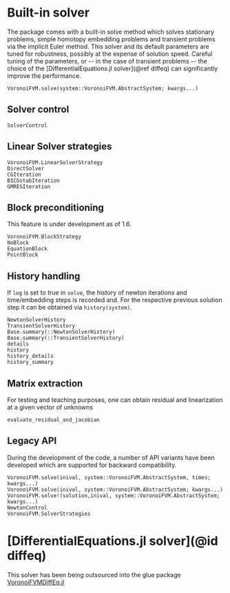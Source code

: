 # Built-in solver
The package comes with a built-in solve method which solves 
stationary problems, simple homotopy embedding problems and transient problems 
via the implicit Euler method.  This solver and its default parameters are tuned for robustness,
possibly at the expense of solution speed. Careful tuning of the parameters, or -- in the case of transient problems --
the choice of the [DifferentialEquations.jl solver](@ref diffeq) can significantly improve the performance.

```@docs
VoronoiFVM.solve(system::VoronoiFVM.AbstractSystem; kwargs...)
``` 

## Solver control
```@docs 
SolverControl
```


## Linear Solver strategies
```@docs
VoronoiFVM.LinearSolverStrategy
DirectSolver
CGIteration
BICGstabIteration
GMRESIteration
```

## Block preconditioning
This feature is under development as of 1.6.
```@docs
VoronoiFVM.BlockStrategy
NoBlock
EquationBlock
PointBlock
```



## History handling
If `log` is set to true in `solve`, the history of newton iterations and  time/embedding
steps is recorded and. For the respective previous solution step it can be obtained via
`history(system)`.

```@docs
NewtonSolverHistory
TransientSolverHistory
Base.summary(::NewtonSolverHistory)
Base.summary(::TransientSolverHistory)
details
history
history_details
history_summary
```



## Matrix extraction
For testing and teaching purposes, one can obtain residual and linearization at a given vector of unknowns

```@docs
evaluate_residual_and_jacobian
```

## Legacy API
During the development of the code, a number of API variants have been developed which 
are supported for backward compatibility.

```@docs
VoronoiFVM.solve(inival, system::VoronoiFVM.AbstractSystem, times; kwargs...)
VoronoiFVM.solve(inival, system::VoronoiFVM.AbstractSystem; kwargs...)
VoronoiFVM.solve!(solution,inival, system::VoronoiFVM.AbstractSystem; kwargs...)
NewtonControl
VoronoiFVM.SolverStrategies
``` 

# [DifferentialEquations.jl solver](@id diffeq)
This solver has been being outsourced into the glue package 
[VoronoiFVMDiffEq.jl](https://github.com/j-fu/VoronoiFVMDiffEq.jl)


